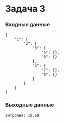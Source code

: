 # Задача 3

### Входные данные 
```
{
    "1": {
        "2": {
            "3": {
                "5": {},
                "6": {}
            },
            "4": {
                "7": {},
                "8": {}
            }
        }
    }
}
```

### Выходные данные 
```
Энтропия: 10.68
```